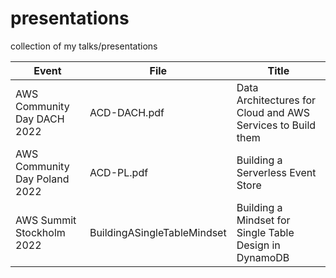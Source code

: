 # presentations
collection of my talks/presentations


| Event  | File   | Title  |
|---|---|---|
|  AWS Community Day DACH 2022 | ACD-DACH.pdf   | Data Architectures for Cloud and AWS Services to Build them   |
|  AWS Community Day Poland 2022 | ACD-PL.pdf  |  Building a Serverless Event Store |
| AWS Summit Stockholm 2022  | BuildingASingleTableMindset   |  Building a Mindset for Single Table Design in DynamoDB|
